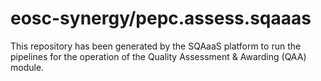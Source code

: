 # eosc-synergy/pepc.assess.sqaaas
This repository has been generated by the SQAaaS platform to run the pipelines
for the operation of the
Quality Assessment & Awarding (QAA)
module.
